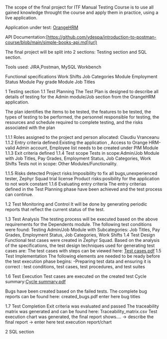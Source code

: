The scope of the final project for ITF Manual Testing Course is to use all gained knowledge throught the course and apply them in practice, using a live application.

Application under test: [OrangeHRM](https://opensource-demo.orangehrmlive.com/web/index.php/admin/viewSystemUsers)

API Documentation:[https://github.com/vdespa/introduction-to-postman-course/blob/main/simple-books-api.md](url)

The final project will be split into 2 sections: Testing section and SQL section.

Tools used: JIRA,Postman, MySQL Workbench

Functional specifications
Work Shifts
Job Categories Module
Employment Status Module
Pay grade Module
Job Titles

1 Testing section
1.1 Test Planning
The Test Plan is designed to describe all details of testing for the Admin module/Job section from the OrangeHRM application.

The plan identifies the items to be tested, the features to be tested, the types of testing to be performed, the personnel responsible for testing, the resources and schedule required to complete testing, and the risks associated with the plan

1.1.1 Roles assigned to the project and person allocated: Claudiu Vranceanu
1.1.2 Entry criteria defined:Existing the application , Access to Orange HRM-valid Admin account, Employee list needs to be created under PIM Module 
1.1.3 Exit criteria defined
1.1.4 Test scope
Tests in scope:Admin/Job Module with Job Titles, Pay Grades, Employment Status, Job Categories, Work Shifts
Tests not in scope: Other Modules/Functionality.

1.1.5 Risks detected
Project risks:Imposibility to fix all bugs,unexperienced tester, Zephyr Squad trial license
Product risks:posibility for the application to not work constant
1.1.6 Evaluating entry criteria
The entry criterias defined in the Test Planning phase have been achieved and the test process can continue.

1.2 Test Monitoring and Control
It will be done by generating periodic reports that reflect the current status of the test.

1.3 Test Analysis
The testing process will be executed based on the above requirements for the Dependents module. The following test conditions were found:
Testing Admin/Job Module with Subcategories: Job Titles, Pay Grades, Employment Status, Job Categories, Work Shifts
1.4 Test Design
Functional test cases were created in Zephyr Squad. Based on the analysis of the specifications, the test design techniques used for generating test cases are:
The test cases with steps can be viewed here: [Test cases.pdf](https://github.com/vclaudiu/manual_testing_portofolio/files/11330880/Test.cases.pdf)
1.5 Test Implementation
The following elements are needed to be ready before the test execution phase begins:
-Preparing test data and ensuring it is correct : test conditions, test cases, test procedures, and test suites

1.6 Test Execution
Test cases are executed on the created test Cycle summary:[Cycle summary.pdf](https://github.com/vclaudiu/manual_testing_portofolio/files/11331077/Cycle.summary.pdf)

Bugs have been created based on the failed tests. The complete bug reports can be found here: created_bugs.pdf
enter here bug titles

1.7 Test Completion
Exit criteria was evaluated and passed
The traceability matrix was generated and can be found here: Traceability_matrix.csv
Test execution chart was generated, the final report shows.... -> describe the final report
-> enter here test execution report/chart

2 SQL section
